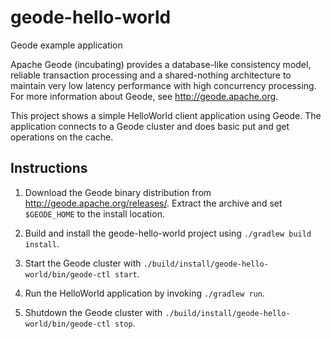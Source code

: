 # geode-hello-world
Geode example application

Apache Geode (incubating) provides a database-like consistency model, reliable transaction processing and a shared-nothing architecture to maintain very low latency performance with high concurrency processing. For more information about Geode, see http://geode.apache.org.

This project shows a simple HelloWorld client application using Geode.  The application connects to a Geode cluster and does basic put and get operations on the cache.

## Instructions

1. Download the Geode binary distribution from http://geode.apache.org/releases/.  Extract the archive and set `$GEODE_HOME` to the install location.

2. Build and install the geode-hello-world project using `./gradlew build install`.

3. Start the Geode cluster with `./build/install/geode-hello-world/bin/geode-ctl start`.

4. Run the HelloWorld application by invoking `./gradlew run`.

5. Shutdown the Geode cluster with `./build/install/geode-hello-world/bin/geode-ctl stop`.

